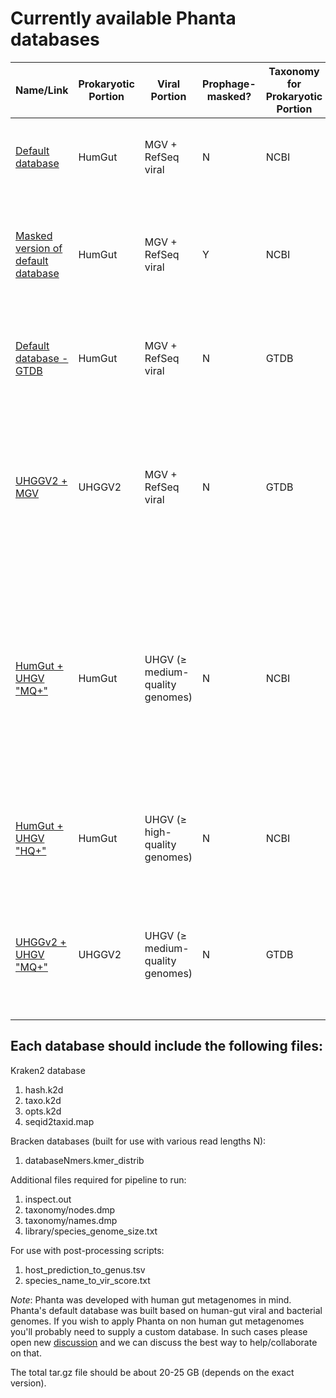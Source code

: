 # Currently available Phanta databases

| Name/Link  | Prokaryotic Portion | Viral Portion  | Prophage-masked? | Taxonomy for Prokaryotic Portion | Comments |
| ------------- | ------------- | ------------- | ------------- | ------------- | ------------- |
| [Default database](http://ab_phanta.os.scg.stanford.edu/Phanta_DBs/unmasked_db_v1.01.tar.gz)  | HumGut | MGV + RefSeq viral  | N | NCBI | Default database (as described in our manuscript) |
| [Masked version of default database](http://ab_phanta.os.scg.stanford.edu/Phanta_DBs/masked_db_v1.tar.gz)  | HumGut | MGV + RefSeq viral  | Y | NCBI | Prophage-masked version of default database (as described in our manuscript) |
| [Default database - GTDB](http://ab_phanta.os.scg.stanford.edu/Phanta_DBs/unmasked_db_v1_gtdb.tar.gz)  | HumGut | MGV + RefSeq viral  | N | GTDB | Default database with GTDB taxonomy for prokaryotic portion |
| [UHGGV2 + MGV](http://ab_phanta.os.scg.stanford.edu/Phanta_DBs/uhgg2_mgv_v1.tar.gz)  | UHGGV2 | MGV + RefSeq viral  | N | GTDB | Default database with UHGGv2 replacing HumGut. UHGGv2 includes low-prevalence prokaryotes filtered by HumGut |
| [HumGut + UHGV "MQ+"](http://ab_phanta.os.scg.stanford.edu/Phanta_DBs/humgut_uhgv_mqplus_v1.tar.gz)  | HumGut | UHGV ($\ge$ medium-quality genomes)  | N | NCBI | Same as default database but replacing the viral portion with new viral genome catalog [UHGV](https://github.com/snayfach/UHGV). Here we included UHGV genomes $\ge$ medium-quality |
| [HumGut + UHGV "HQ+"](http://ab_phanta.os.scg.stanford.edu/Phanta_DBs/humgut_uhgv_hqplus_v1.tar.gz)  | HumGut | UHGV ($\ge$ high-quality genomes)  | N | NCBI | Same as previous line but using only $\ge$ high-quality UHGV genomes |
| [UHGGv2 + UHGV "MQ+"](http://ab_phanta.os.scg.stanford.edu/Phanta_DBs/uhgg2_uhgv_v1.tar.gz)  | UHGGV2 | UHGV ($\ge$ medium-quality genomes)  | N | GTDB | UHGGv2 for prokaryotic portion; UHGV for viral portion ($\ge$ medium-quality genomes) |

## Each database should include the following files:

Kraken2 database
1. hash.k2d
2. taxo.k2d
3. opts.k2d
4. seqid2taxid.map

Bracken databases (built for use with various read lengths N):
1. databaseNmers.kmer_distrib

Additional files required for pipeline to run:
1. inspect.out
2. taxonomy/nodes.dmp
3. taxonomy/names.dmp
4. library/species_genome_size.txt

For use with post-processing scripts:
1. host_prediction_to_genus.tsv
2. species_name_to_vir_score.txt
 
*Note*: Phanta was developed with human gut metagenomes in mind. Phanta's default database was built based on human-gut viral and bacterial genomes. If you wish to apply Phanta on non human gut metagenomes you'll probably need to supply a custom database. In such cases please open new [discussion](https://github.com/bhattlab/phanta/discussions/categories/phanta-dbs) and we can discuss the best way to help/collaborate on that.

The total tar.gz file should be about 20-25 GB (depends on the exact version).
